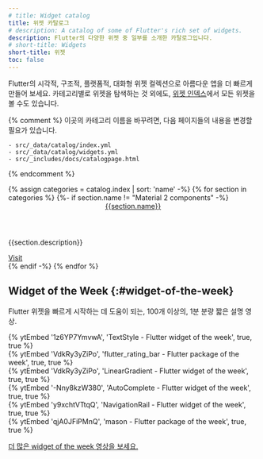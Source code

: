 ```yaml
---
# title: Widget catalog
title: 위젯 카탈로그
# description: A catalog of some of Flutter's rich set of widgets.
description: Flutter의 다양한 위젯 중 일부를 소개한 카탈로그입니다.
# short-title: Widgets
short-title: 위젯
toc: false
---
```


Flutter의 시각적, 구조적, 플랫폼적, 대화형 위젯 컬렉션으로 아름다운 앱을 더 빠르게 만들어 보세요. 
카테고리별로 위젯을 탐색하는 것 외에도, [위젯 인덱스][widget index]에서 모든 위젯을 볼 수도 있습니다.

{% comment %}
    이곳의 카테고리 이름을 바꾸려면, 다음 페이지들의 내용을 변경할 필요가 있습니다.
    
    - src/_data/catalog/index.yml
    - src/_data/catalog/widgets.yml
    - src/_includes/docs/catalogpage.html
{% endcomment %}

<div class="card-grid">
{% assign categories = catalog.index | sort: 'name' -%}
{% for section in categories %}
    {%- if section.name != "Material 2 components" -%}
        <div class="card">
            <div class="card-body">
                <a href="{{page.url}}{{section.id}}"><header class="card-title">{{section.name}}</header></a>
                <p class="card-text">{{section.description}}</p>
            </div>
            <div class="card-footer card-footer--transparent">
                <a href="{{page.url}}{{section.id}}" aria-label="Navigate to the {{section.name}} widgets catalog">Visit</a>
            </div>
        </div>
    {% endif -%}
{% endfor %}
</div>

## Widget of the Week {:#widget-of-the-week}

Flutter 위젯을 빠르게 시작하는 데 도움이 되는, 100개 이상의, 1분 분량 짧은 설명 영상.

<div class="card-grid wide">
    <div class="card">
        <div class="card-body">
            {% ytEmbed '1z6YP7YmvwA', 'TextStyle - Flutter widget of the week', true, true %}
        </div>
    </div>
    <div class="card">
        <div class="card-body">
            {% ytEmbed 'VdkRy3yZiPo', 'flutter_rating_bar - Flutter package of the week', true, true %}
        </div>
    </div>
    <div class="card">
        <div class="card-body">
            {% ytEmbed 'VdkRy3yZiPo', 'LinearGradient - Flutter widget of the week', true, true %}
        </div>
    </div>
    <div class="card">
        <div class="card-body">
            {% ytEmbed '-Nny8kzW380', 'AutoComplete - Flutter widget of the week', true, true %}
        </div>
    </div>
    <div class="card">
        <div class="card-body">
            {% ytEmbed 'y9xchtVTtqQ', 'NavigationRail - Flutter widget of the week', true, true %}
        </div>
    </div>
    <div class="card">
        <div class="card-body">
            {% ytEmbed 'qjA0JFiPMnQ', 'mason - Flutter package of the week', true, true %}
        </div>
    </div>
</div>

<a class="btn btn-primary full-width" target="_blank" href="{{site.yt.playlist}}PLjxrf2q8roU23XGwz3Km7sQZFTdB996iG">더 많은 widget of the week 영상을 보세요.</a>

[widget index]: /reference/widgets
